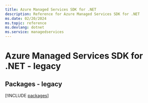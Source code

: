 ```yaml
---
title: Azure Managed Services SDK for .NET
description: Reference for Azure Managed Services SDK for .NET
ms.date: 02/20/2024
ms.topic: reference
ms.devlang: dotnet
ms.service: managedservices
---
```

# Azure Managed Services SDK for .NET - legacy
## Packages - legacy
[!INCLUDE [packages](managed-services-index.md)]